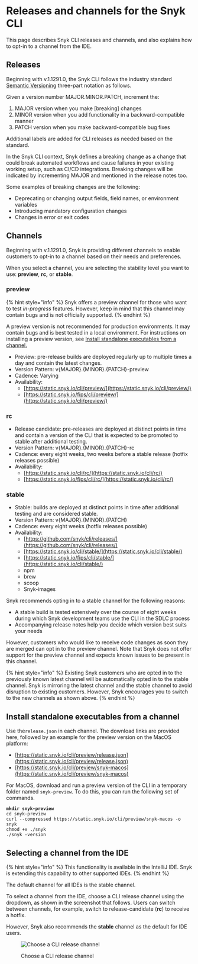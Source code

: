 # Releases and channels for the Snyk CLI

This page describes Snyk CLI releases and channels, and also explains how to opt-in to a channel from the IDE.

## Releases

Beginning with v.1.1291.0, the Snyk CLI follows the industry standard [Semantic Versioning](https://semver.org/) three-part notation as follows.

Given a version number MAJOR.MINOR.PATCH, increment the:

1. MAJOR version when you make \[breaking] changes
2. MINOR version when you add functionality in a backward-compatible manner
3. PATCH version when you make backward-compatible bug fixes

Additional labels are added for CLI releases as needed based on the standard.

In the Snyk CLI context, Snyk defines a breaking change as a change that could break automated workflows and cause failures in your existing working setup, such as CI/CD integrations. Breaking changes will be indicated by incrementing MAJOR and mentioned in the release notes too.

Some examples of breaking changes are the following:

* Deprecating or changing output fields, field names, or environment variables
* Introducing mandatory configuration changes
* Changes in error or exit codes

## Channels

Beginning with v.1.1291.0, Snyk is providing different channels to enable customers to opt-in to a channel based on their needs and preferences.

When you select a channel, you are selecting the stability level you want to use: **preview**, **rc,** or **stable**.

### preview

{% hint style="info" %}
Snyk offers a preview channel for those who want to test _in-progress_ features. However, keep in mind that this channel may contain bugs and is not officially supported.
{% endhint %}

A preview version is not recommended for production environments. It may contain bugs and is best tested in a local environment. For instructions on installing a preview version, see [Install standalone executables from a channel.](releases-and-channels-for-the-snyk-cli.md#install-standalone-executables-from-a-channel)

* Preview: pre-release builds are deployed regularly up to multiple times a day and contain the latest changes.
* Version Pattern: v{MAJOR}.{MINOR}.{PATCH}-preview
* Cadence: Varying
* Availability:
  * [https://static.snyk.io/cli/preview/](https://static.snyk.io/cli/preview/)
  * [https://static.snyk.io/fips/cli/preview/](https://static.snyk.io/cli/preview/)

### rc

* Release candidate: pre-releases are deployed at distinct points in time and contain a version of the CLI that is expected to be promoted to stable after additional testing.
* Version Pattern: v{MAJOR}.{MINOR}.{PATCH}-rc
* Cadence: every eight weeks, two weeks before a stable release (hotfix releases possible)
* Availability:
  * [https://static.snyk.io/cli/rc/](https://static.snyk.io/cli/rc/)
  * [https://static.snyk.io/fips/cli/rc/](https://static.snyk.io/cli/rc/)

### **stable**

* Stable: builds are deployed at distinct points in time after additional testing and are considered stable.
* Version Pattern: v{MAJOR}.{MINOR}.{PATCH}
* Cadence: every eight weeks (hotfix releases possible)
* Availability:
  * [https://github.com/snyk/cli/releases/](https://github.com/snyk/cli/releases/)
  * [https://static.snyk.io/cli/stable/](https://static.snyk.io/cli/stable/)
  * [https://static.snyk.io/fips/cli/stable/](https://static.snyk.io/cli/stable/)
  * npm
  * brew
  * scoop
  * Snyk-images

Snyk recommends opting in to a stable channel for the following reasons:

* A stable build is tested extensively over the course of eight weeks during which Snyk development teams use the CLI in the SDLC process
* Accompanying release notes help you decide which version best suits your needs

However, customers who would like to receive code changes as soon they are merged can opt in to the preview channel. Note that Snyk does not offer support for the preview channel and expects known issues to be present in this channel.

{% hint style="info" %}
Existing Snyk customers who are opted in to the previously known latest channel will be automatically opted in to the stable channel. Snyk is mirroring the latest channel and the stable channel to avoid disruption to existing customers. However, Snyk encourages you to switch to the new channels as shown above.
{% endhint %}

## Install standalone executables from a channel

Use the`release.json` in each channel. The download links are provided here, followed by an example for the preview version on the MacOS platform:

* [https://static.snyk.io/cli/preview/release.json](https://static.snyk.io/cli/preview/release.json)
* [https://static.snyk.io/cli/preview/snyk-macos](https://static.snyk.io/cli/preview/snyk-macos)

For MacOS, download and run a preview version of the CLI in a temporary folder named `snyk-preview`. To do this, you can run the following set of commands.

<pre class="language-sh"><code class="lang-sh"><strong>mkdir snyk-preview
</strong>cd snyk-preview
curl --compressed https://static.snyk.io/cli/preview/snyk-macos -o snyk
chmod +x ./snyk
./snyk -version
</code></pre>

## Selecting a channel from the IDE

{% hint style="info" %}
This functionality is available in the IntelliJ IDE. Snyk is extending this capability to other supported IDEs.
{% endhint %}

The default channel for all IDEs is the stable channel.

To select a channel from the IDE, choose a CLI release channel using the dropdown, as shown in the screenshot that follows. Users can switch between channels, for example, switch to release-candidate (**rc**) to receive a hotfix.

However, Snyk also recommends the **stable** channel as the default for IDE users.

<figure><img src="https://lh7-us.googleusercontent.com/RPWcJ4UOtDfSqXNn0V11tljHUDmz3blBCUlK8U3uAtUaodbKi4KYLeHFrqKSdQxGjlLy8VS07DsGAgsEixHnofj6igcaSduNKgdi2GTCi9FcpfuuGha5hnyVm6xypSuh2bgmpKXBQTMyUtUNL_i3RdQ" alt="Choose a CLI release channel"><figcaption><p>Choose a CLI release channel</p></figcaption></figure>
